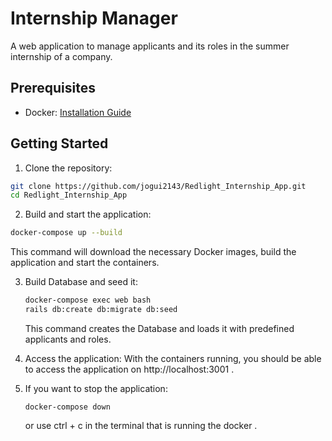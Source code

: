 # Internship Manager
A web application to manage applicants and its roles in the summer internship of a company.

## Prerequisites

 - Docker: [Installation Guide](https://docs.docker.com/get-docker/)
 
 ## Getting Started
 
 1. Clone the repository:
 ```bash
 git clone https://github.com/jogui2143/Redlight_Internship_App.git
 cd Redlight_Internship_App
  ```
  
2. Build and start the application:
  ```bash
  docker-compose up --build
   ```
   This command will download the necessary Docker images, build the application and start the containers.

3. Build Database and seed it:
   ```bash
   docker-compose exec web bash
   rails db:create db:migrate db:seed
   ```
   This command creates the Database and loads it with predefined applicants and roles.

4. Access the application:
	With the containers running, you should be able to access the application on http://localhost:3001 .

5. If you want to stop the application:
	```
	docker-compose down
	```
	or use ctrl + c in the terminal that is running the docker .

	
